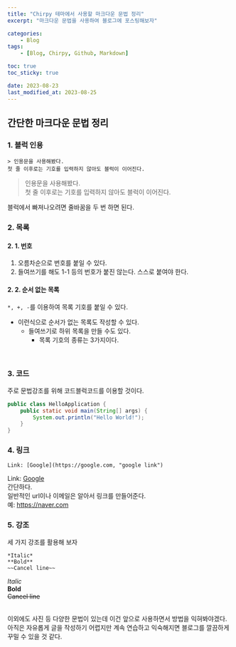```yaml
---
title: "Chirpy 테마에서 사용할 마크다운 문법 정리"
excerpt: "마크다운 문법을 사용하여 블로그에 포스팅해보자"

categories:
    - Blog
tags:
    - [Blog, Chirpy, Github, Markdown]

toc: true
toc_sticky: true

date: 2023-08-23
last_modified_at: 2023-08-25
---
```

## 간단한 마크다운 문법 정리

### **1. 블럭 인용**
```
> 인용문을 사용해봤다.   
첫 줄 이후로는 기호를 입력하지 않아도 블럭이 이어진다.
```
> 인용문을 사용해봤다.   
첫 줄 이후로는 기호를 입력하지 않아도 블럭이 이어진다.

블럭에서 빠져나오려면 줄바꿈을 두 번 하면 된다.
<br>

### **2. 목록**
#### **2. 1. 번호**
1. 오름차순으로 번호를 붙일 수 있다.
2. 들여쓰기를 해도 1-1 등의 번호가 붙진 않는다.
스스로 붙여야 한다.

#### **2. 2. 순서 없는 목록**
`*, +, -`를 이용하여 목록 기호를 붙일 수 있다.
* 이런식으로 순서가 없는 목록도 작성할 수 있다.
    * 들여쓰기로 하위 목록을 만들 수도 있다.
        * 목록 기호의 종류는 3가지이다.
<br>

### **3. 코드**

주로 문법강조를 위해 코드블럭코드를 이용할 것이다.
```java
public class HelloApplication {
    public static void main(String[] args) {
        System.out.println("Hello World!");
    }
}
```

### **4. 링크**
```
Link: [Google](https://google.com, "google link")
```
Link: [Google](https://google.com, "google link")   
간단하다.   
일반적인 url이나 이메일은 알아서 링크를 만들어준다.   
예: <https://naver.com>
<br>

### **5. 강조**
세 가지 강조를 활용해 보자   
```
*Italic*   
**Bold**   
~~Cancel line~~
```
*Italic*   
**Bold**   
~~Cancel line~~
<br><br>

이외에도 사진 등 다양한 문법이 있는데 이건 앞으로 사용하면서 방법을 익혀봐야겠다.   
아직은 자유롭게 글을 작성하기 어렵지만 계속 연습하고 익숙해지면 블로그를 깔끔하게 꾸밀 수 있을 것 같다.